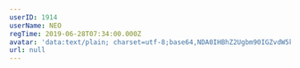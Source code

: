 ```yaml
---
userID: 1914
userName: NEO
regTime: 2019-06-28T07:34:00.000Z
avatar: 'data:text/plain; charset=utf-8;base64,NDA0IHBhZ2Ugbm90IGZvdW5kCg=='
url: null
---
```



